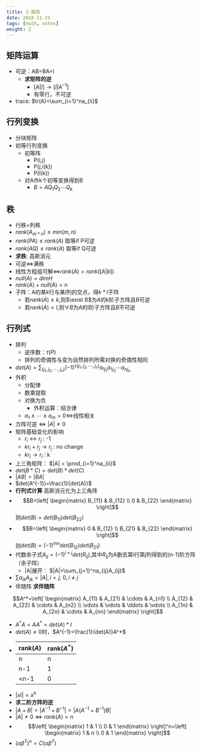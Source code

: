 ```yaml
---
title: 2-矩阵
date: 2018-11-25
tags: [math, notes]
weight: 2
---
```


## 矩阵运算

* 可逆：AB=BA=I
  * **求矩阵的逆**
    * $[A|I]\rightarrow[I|A^{-1}]$
    * 有零行，不可逆
* trace: $tr(A)=\sum_{i=1}^na_{ii}$

## 行列变换

* 分块矩阵
* 初等行列变换
  * 初等阵
    * P(i,j)
    * P(j,i(k))
    * P(i(k))
  * 对A作k个初等变换得到B
    * $B=AQ_1Q_2\cdots Q_k$

## 秩

* 行秩=列秩
* $rank(A_{m*n})\leq min(m,n)$
* $rank(PA)\leq rank(A)$ 取等if P可逆
* $rank(AQ)\leq rank(A)$ 取等if Q可逆
* **求秩**: 高斯消元
* 可逆$\Leftrightarrow$满秩
* 线性方程组可解$\Leftrightarrow$$rank(A)=rank([A|b])$
* $null(A) = dimH$
* $rank(A) + null(A) = n$
* 子阵：A的某$k$行与某$l$列的交点，得$k*l$子阵
  * 若$rank(A)\geq k$,则$\exist B$为$A$的k阶子方阵且$B$可逆
  * 若$rank(A)<l$,则$\forall B$为$A$的l阶子方阵且$B$不可逆

## 行列式

* 排列
  * 逆序数：$\tau(P)$
  * 排列的奇偶性与变为自然排列所需对换的奇偶性相同
* $det(A) = \sum_{(j_1,j_2,\cdots,j_n)}(-1)^{\tau(j_1,j_2,\cdots,j_n)}a_{1j_1}a_{1j_2}\cdots a_{nj_n}$
* 外积
  * 分配律
  * 数乘提取
  * 对换为负
    * 外积运算：结合律
  * $a_1\wedge\cdots\wedge a_m=0\Leftrightarrow$线性相关
* 方阵可逆$\Leftrightarrow|A|\not=0$
* 矩阵基础变化的影响
  * $r_i\leftrightarrow r_j$ : -1
  * $kr_i + r_j \rightarrow r_j$ : no change
  * $kr_i \rightarrow r_i$ : k
* 上三角矩阵： $|A| = \prod_{i=1}^na_{ii}$
* $det(B*C)=det(B)*det(C)$
* $|AB|=|BA|$
* $det(A^{-1})=\frac{1}{det(A)}$
* **行列式计算** 高斯消元化为上三角阵
* $$B=\left[
  \begin{matrix}
    B_{11} & B_{12} \\
    0 & B_{22}
  \end{matrix}
  \right]$$ 
  则$det(B)=det(B_{11})det(B_{22})$
* $$B=\left[
  \begin{matrix}
    0 & B_{12} \\
    B_{21} & B_{22}
  \end{matrix}
  \right]$$ 
  则$det(B)=(-1)^{mn}det(B_{12})det(B_{21})$
* 代数余子式$A_{ij}=(-1)^{i+j}det(R_{ij})$,其中$R_{ij}$为A删去第i行第j列得到的(n-1)阶方阵 （余子阵）
  * |A|展开： $|A|=\sum_{j=1}^na_{ij}A_{ij}$
* $\sum a_{ik}A_{jk}=|A|,i=j$;  $0,i \not= j$
* 伴随阵 **求伴随阵** 

 $$A^*=\left[
  \begin{matrix}
    A_{11} & A_{21} & \cdots & A_{n1} \\
    A_{12} & A_{22} & \cdots & A_{n2} \\
    \vdots & \vdots & \ddots & \vdots \\
    A_{1n} & A_{2n} & \cdots & A_{nn} 
  \end{matrix}
  \right]$$

* $A^*A=AA^*=det(A)*I$
* $det(A)\not=0$时，$A^{-1}=\frac{1}{det(A)}A^*$
* | rank($A$) | rank($A^*$) |
  | --------- | ----------- |
  | n         | n           |
  | n-1       | 1           |
  | <n-1      | 0           |
* $|xI|=x^n$
* **求二阶方阵的逆**
* $|A+B|=|A^{-1}+B^{-1}|=|A(A^{-1}+B^{-1})B|$
* $|A|\neq0\iff rank(A)=n$
* $$\left[
  \begin{matrix}
    1 & 1 \\
    0 & 1
  \end{matrix}
  \right]^n=\left[
  \begin{matrix}
    1 & n \\
    0 & 1
  \end{matrix}
  \right]$$ 
* $(\alpha\beta^T)^n=C(\alpha\beta^T)$
